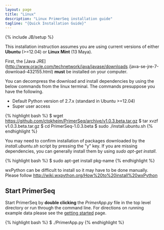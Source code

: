 ```yaml
---
layout: page
title: "Linux"
description: "Linux PrimerSeq installation guide"
tagline: "{Quick Installation Guide}"
---
```

{% include JB/setup %}

This installation instruction assumes you are using current versions of either
**Ubuntu** (>=12.04) or **Linux Mint** (13 Maya).

First, the [Java JRE](http://www.oracle.com/technetwork/java/javase/downloads
/java-se-jre-7-download-432155.html) **must** be installed on your computer.

You can decompress the download and install dependencies by using the below
commands from the linux terminal. The commands presuppose you have the
following.

* Default Python version of 2.7.x (standard in Ubuntu >=12.04)
* Super user access

{% highlight bash %}
$ wget https://github.com/ctokheim/PrimerSeq/archive/v1.0.3.beta.tar.gz
$ tar xvzf v1.0.3.beta.tar.gz
$ cd PrimerSeq-1.0.3.beta
$ sudo ./install.ubuntu.sh
{% endhighlight %}

You may need to confirm installation of packages downloaded by the *install.ubuntu.sh* script by pressing the "y" key.
If you are missing dependencies, you can generally install them by using *sudo
apt-get install*.

{% highlight bash %}
$ sudo apt-get install pkg-name
{% endhighlight %}

wxPython can be difficult to install so it may have to be done manually. Please follow http://wiki.wxpython.org/How%20to%20install%20wxPython

## Start PrimerSeq

Start PrimerSeq by **double clicking** the *PrimerApp.py* file in the top level directory or run through the command line.
For directions on running example data please see the [getting started](getting_started.html)
page.

{% highlight bash %}
$ ./PrimerApp.py
{%  endhighlight %}
